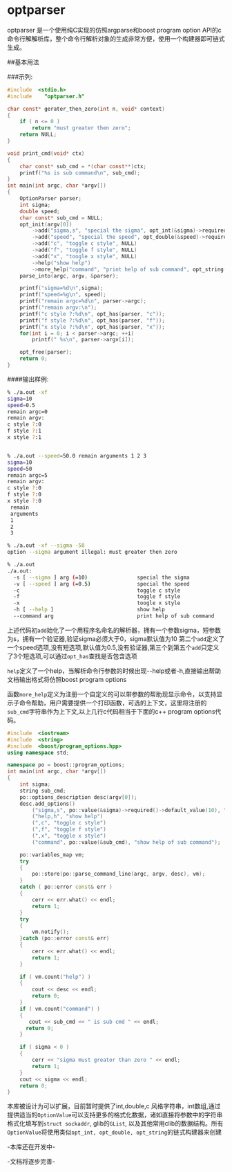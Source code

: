 optparser
===

optparser 是一个使用纯C实现的仿照argparse和boost program option API的c 命令行解解析库，整个命令行解析对象的生成非常方便，使用一个构建器即可链式生成。

##基本用法

###示列:

```c
#include  <stdio.h>
#include    "optparser.h"

char const* gerater_then_zero(int n, void* context)
{
    if ( n <= 0 )
        return "must greater then zero";
    return NULL;
}

void print_cmd(void* ctx)
{
    char const* sub_cmd = *(char const**)ctx;
    printf("%s is sub command\n", sub_cmd);
}
int main(int argc, char *argv[])
{
    OptionParser parser;
    int sigma;
    double speed;
    char const* sub_cmd = NULL;
    opt_init(argv[0])
        ->add("sigma,s", "special the sigma", opt_int(&sigma)->required()->validator(gerater_then_zero)->default_value(10))
        ->add("speed", "special the speed", opt_double(&speed)->required()->default_value(.5))
        ->add("c", "toggle c style", NULL)
        ->add("f", "toggle f style", NULL)
        ->add("x", "toogle x style", NULL)
        ->help("show help")
        ->more_help("command", "print help of sub command", opt_string(&sub_cmd), print_cmd, &sub_cmd)->
    parse_into(argc, argv, &parser);

    printf("sigma=%d\n",sigma);
    printf("speed=%g\n", speed);
    printf("remain argc=%d\n", parser->argc);
    printf("remain argv:\n");
    printf("c style ?:%d\n", opt_has(parser, "c"));
    printf("f style ?:%d\n", opt_has(parser, "f"));
    printf("x style ?:%d\n", opt_has(parser, "x"));
    for(int i = 0; i < parser->argc; ++i)
        printf(" %s\n", parser->argv[i]);

    opt_free(parser);
    return 0;
}
```
####输出样例:
```bash
% ./a.out -xf 
sigma=10
speed=0.5
remain argc=0
remain argv:
c style ?:0
f style ?:1
x style ?:1


% ./a.out --speed=50.0 remain arguments 1 2 3
sigma=10
speed=50
remain argc=5
remain argv:
c style ?:0
f style ?:0
x style ?:0
 remain
 arguments
 1
 2
 3

% ./a.out -xf --sigma -50 
option --sigma argument illegal: must greater then zero

% ./a.out 
./a.out:
  -s [ --sigma ] arg (=10)                special the sigma
  -v [ --speed ] arg (=0.5)               special the speed
  -c                                      toggle c style
  -f                                      toggle f style
  -x                                      toogle x style
  -h [ --help ]                           show help
  --command arg                           print help of sub command
```
上述代码初`add`始化了一个用程序名命名的解析器，拥有一个参数sigma，短参数为s，拥有一个验证器,验证sigma必须大于0，sigma默认值为10
第二个`add`定义了一个speed选项,没有短选项,默认值为0.5,没有验证器,第三个到第五个`add`只定义了3个短选项,可以通过`opt_has`查找是否包含选项

`help`定义了一个help，当解析命令行参数的时候出现--help或者-h,直接输出帮助文档输出格式将仿照boost program options

函数`more_help`定义为注册一个自定义的可以带参数的帮助现显示命令，以支持显示子命令帮助，用户需要提供一个打印函数，可选的上下文，这里将注册的`sub_cmd`字符串作为上下文,以上几行c代码相当于下面的c++ program options代码。

```cpp
#include  <iostream>
#include  <string>
#include  <boost/program_options.hpp>
using namespace std;

namespace po = boost::program_options;
int main(int argc, char *argv[])
{
    int sigma;
    string sub_cmd;
    po::options_description desc(argv[0]);
    desc.add_options()
        ("sigma,s", po::value(&sigma)->required()->default_value(10), "special the sigma")
        ("help,h", "show help")
        (",c", "toggle c style")
        (",f", "toggle f style")
        (",x", "toggle x style")
        ("command", po::value(&sub_cmd), "show help of sub command");

    po::variables_map vm;
    try
    {
        po::store(po::parse_command_line(argc, argv, desc), vm);
    }
    catch ( po::error const& err )
    {
        cerr << err.what() << endl;
        return 1;
    }
    try
    {
        vm.notify();
    }catch (po::error const& err)
    {
        cerr << err.what() << endl;
        return 1;
    }

    if ( vm.count("help") )
    {
        cout << desc << endl;
        return 0;
    }
    if ( vm.count("command") )
    {
       cout << sub_cmd << " is sub cmd " << endl;
      return 0; 
    }

    if ( sigma < 0 )
    {
        cerr << "sigma must greator than zero " << endl;
        return 1;
    }
    cout << sigma << endl;
    return 0;
}
```

本库被设计为可以扩展，目前暂时提供了int,double,c 风格字符串，int数组,通过提供适当的`OptionValue`可以支持更多的格式化数据，诸如直接将参数中的字符串格式化填写到`struct sockaddr`, glib的`GList`, 以及其他常用clib的数据结构。所有`OptionValue`将使用类似`opt_int, opt_double, opt_string`的链式构建器来创建

-本库还在开发中-

-文档将逐步完善-
